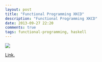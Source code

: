 ```yaml
---
layout: post
title: "Functional Programming XKCD"
description: "Functional Programming XKCD"
date: 2013-09-27 22:20
comments: true
tags: functional-programming, haskell
---
```


<img src ="http://imgs.xkcd.com/comics/functional.png">

[Link.](http://xkcd.com/1270/)
